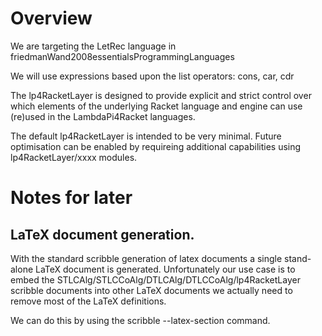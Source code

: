 # Overview

We are targeting the LetRec language in 
friedmanWand2008essentialsProgrammingLanguages

We will use expressions based upon the list operators: cons, car, cdr

The lp4RacketLayer is designed to provide explicit and strict control over 
which elements of the underlying Racket language and engine can use 
(re)used in the LambdaPi4Racket languages.

The default lp4RacketLayer is intended to be very minimal. Future 
optimisation can be enabled by requireing additional capabilities using 
lp4RacketLayer/xxxx modules.

# Notes for later

## LaTeX document generation.

With the standard scribble generation of latex documents a single 
stand-alone LaTeX document is generated. Unfortunately our use case is to 
embed the STLCAlg/STLCCoAlg/DTLCAlg/DTLCCoAlg/lp4RacketLayer scribble 
documents into other LaTeX documents we actually need to remove most of 
the LaTeX definitions.

We can do this by using the scribble --latex-section <n> command. 

